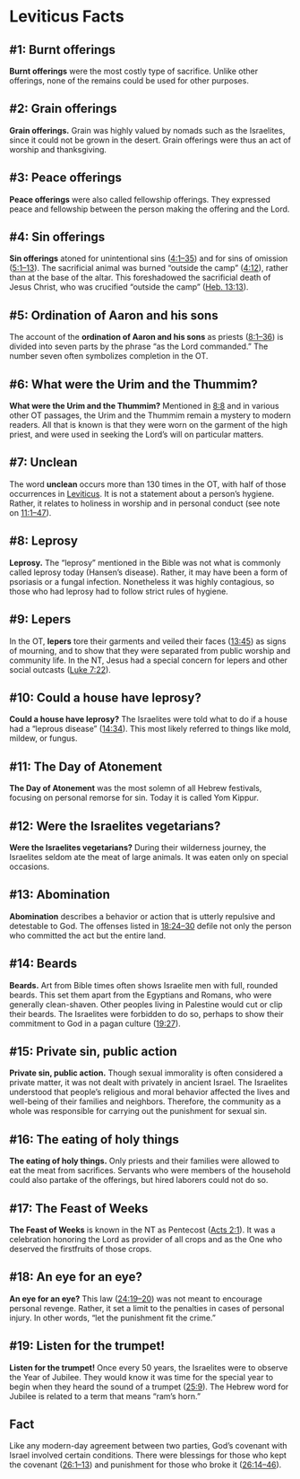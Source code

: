 # Leviticus Facts

## #1: Burnt offerings
**Burnt offerings** were the most costly type of sacrifice. Unlike other offerings, none of the remains could be used for other purposes.


## #2: Grain offerings
**Grain offerings.** Grain was highly valued by nomads such as the Israelites, since it could not be grown in the desert. Grain offerings were thus an act of worship and thanksgiving.


## #3: Peace offerings
**Peace offerings** were also called fellowship offerings. They expressed peace and fellowship between the person making the offering and the Lord.


## #4: Sin offerings
**Sin offerings** atoned for unintentional sins ([4:1–35](https://www.esv.org/Leviticus+4%3A1%E2%80%9335/)) and for sins of omission ([5:1–13](https://www.esv.org/Leviticus+5%3A1%E2%80%9313/)). The sacrificial animal was burned “outside the camp” ([4:12](https://www.esv.org/Leviticus+4%3A12/)), rather than at the base of the altar. This foreshadowed the sacrificial death of Jesus Christ, who was crucified “outside the camp” ([Heb. 13:13](https://www.esv.org/Hebrews+13%3A13/)).


## #5: Ordination of Aaron and his sons
The account of the **ordination of Aaron and his sons** as priests ([8:1–36](https://www.esv.org/Leviticus+8%3A1%E2%80%9336/)) is divided into seven parts by the phrase “as the Lord commanded.” The number seven often symbolizes completion in the OT.


## #6: What were the Urim and the Thummim?
**What were the Urim and the Thummim?** Mentioned in [8:8](https://www.esv.org/Leviticus+8%3A8/) and in various other OT passages, the Urim and the Thummim remain a mystery to modern readers. All that is known is that they were worn on the garment of the high priest, and were used in seeking the Lord’s will on particular matters.


## #7: Unclean
The word **unclean** occurs more than 130 times in the OT, with half of those occurrences in [Leviticus](https://www.esv.org/Leviticus+1%3A1%E2%80%9327%3A34/). It is not a statement about a person’s hygiene. Rather, it relates to holiness in worship and in personal conduct (see note on [11:1–47](https://www.esv.org/Leviticus+11%3A1%E2%80%9347/)).


## #8: Leprosy
**Leprosy.** The “leprosy” mentioned in the Bible was not what is commonly called leprosy today (Hansen’s disease). Rather, it may have been a form of psoriasis or a fungal infection. Nonetheless it was highly contagious, so those who had leprosy had to follow strict rules of hygiene.


## #9: Lepers
In the OT, **lepers** tore their garments and veiled their faces ([13:45](https://www.esv.org/Leviticus+13%3A45/)) as signs of mourning, and to show that they were separated from public worship and community life. In the NT, Jesus had a special concern for lepers and other social outcasts ([Luke 7:22](https://www.esv.org/Luke+7%3A22/)).


## #10: Could a house have leprosy?
**Could a house have leprosy?** The Israelites were told what to do if a house had a “leprous disease” ([14:34](https://www.esv.org/Leviticus+14%3A34/)). This most likely referred to things like mold, mildew, or fungus.


## #11: The Day of Atonement
**The Day of Atonement** was the most solemn of all Hebrew festivals, focusing on personal remorse for sin. Today it is called Yom Kippur.


## #12: Were the Israelites vegetarians?
**Were the Israelites vegetarians?** During their wilderness journey, the Israelites seldom ate the meat of large animals. It was eaten only on special occasions.


## #13: Abomination
**Abomination** describes a behavior or action that is utterly repulsive and detestable to God. The offenses listed in [18:24–30](https://www.esv.org/Leviticus+18%3A24%E2%80%9330/) defile not only the person who committed the act but the entire land.


## #14: Beards
**Beards.** Art from Bible times often shows Israelite men with full, rounded beards. This set them apart from the Egyptians and Romans, who were generally clean-shaven. Other peoples living in Palestine would cut or clip their beards. The Israelites were forbidden to do so, perhaps to show their commitment to God in a pagan culture ([19:27](https://www.esv.org/Leviticus+19%3A27/)).


## #15: Private sin, public action
**Private sin, public action.** Though sexual immoral­ity is often considered a private matter, it was not dealt with privately in ancient Israel. The Israelites understood that people’s religious and moral behavior affected the lives and well-being of their families and neighbors. Therefore, the community as a whole was responsible for carrying out the punishment for sexual sin.


## #16: The eating of holy things
**The eating of holy things.** Only priests and their families were allowed to eat the meat from sacrifices. Servants who were members of the household could also partake of the offerings, but hired laborers could not do so.


## #17: The Feast of Weeks
**The Feast of Weeks** is known in the NT as Pentecost ([Acts 2:1](https://www.esv.org/Acts+2%3A1/)). It was a celebration honoring the Lord as provider of all crops and as the One who deserved the firstfruits of those crops.


## #18: An eye for an eye?
**An eye for an eye?** This law ([24:19–20](https://www.esv.org/Leviticus+24%3A19%E2%80%9320/)) was not meant to encourage personal revenge. Rather, it set a limit to the penalties in cases of personal injury. In other words, “let the punishment fit the crime.”


## #19: Listen for the trumpet!
**Listen for the trumpet!** Once every 50 years, the Israelites were to observe the Year of Jubilee. They would know it was time for the special year to begin when they heard the sound of a trumpet ([25:9](https://www.esv.org/Leviticus+25%3A9/)). The Hebrew word for Jubilee is related to a term that means “ram’s horn.”


## Fact

Like any modern-day agreement between two parties, God’s covenant with Israel involved certain conditions. There were blessings for those who kept the covenant ([26:1–13](https://www.esv.org/Leviticus+26%3A1%E2%80%9313/)) and punishment for those who broke it ([26:14–46](https://www.esv.org/Leviticus+26%3A14%E2%80%9346/)).

